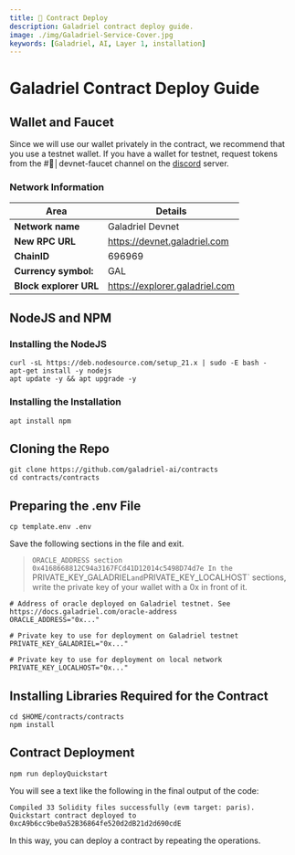 ```yaml
---
title: 💾 Contract Deploy
description: Galadriel contract deploy guide.
image: ./img/Galadriel-Service-Cover.jpg
keywords: [Galadriel, AI, Layer 1, installation]
---
```


# Galadriel Contract Deploy Guide

## Wallet and Faucet

Since we will use our wallet privately in the contract, we recommend that you use a testnet wallet. If you have a wallet for testnet, request tokens from the #🚰│devnet-faucet channel on the [discord](https://discord.gg/xfKhQWbVdV) server.

### Network Information

| Area | Details |
| ------------ | ------------ |
| **Network name** | Galadriel Devnet |
| **New RPC URL** | https://devnet.galadriel.com |
| **ChainID** | 696969 |
| **Currency symbol:** | GAL |
| **Block explorer URL** | https://explorer.galadriel.com |

## NodeJS and NPM

### Installing the NodeJS 

```shell
curl -sL https://deb.nodesource.com/setup_21.x | sudo -E bash -
apt-get install -y nodejs
apt update -y && apt upgrade -y
```

### Installing the Installation
```shell
apt install npm
```

## Cloning the Repo
```shell
git clone https://github.com/galadriel-ai/contracts
cd contracts/contracts
```

## Preparing the .env File
```shell
cp template.env .env
```

Save the following sections in the file and exit.
> `ORACLE_ADDRESS section 0x4168668812C94a3167FCd41D12014c5498D74d7e
> In the `PRIVATE_KEY_GALADRIEL` and `PRIVATE_KEY_LOCALHOST` sections, write the private key of your wallet with a 0x in front of it.

```shell
# Address of oracle deployed on Galadriel testnet. See https://docs.galadriel.com/oracle-address
ORACLE_ADDRESS="0x..."

# Private key to use for deployment on Galadriel testnet
PRIVATE_KEY_GALADRIEL="0x..."

# Private key to use for deployment on local network
PRIVATE_KEY_LOCALHOST="0x..."
```

## Installing Libraries Required for the Contract
```shell
cd $HOME/contracts/contracts
npm install
```

## Contract Deployment
```shell
npm run deployQuickstart
```

You will see a text like the following in the final output of the code:
```shell
Compiled 33 Solidity files successfully (evm target: paris).
Quickstart contract deployed to 0xcA9b6cc9be0a52B36864fe520d2dB21d2d690cdE
```


In this way, you can deploy a contract by repeating the operations.
